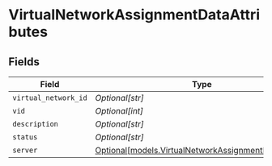 # VirtualNetworkAssignmentDataAttributes


## Fields

| Field                                                                                                  | Type                                                                                                   | Required                                                                                               | Description                                                                                            |
| ------------------------------------------------------------------------------------------------------ | ------------------------------------------------------------------------------------------------------ | ------------------------------------------------------------------------------------------------------ | ------------------------------------------------------------------------------------------------------ |
| `virtual_network_id`                                                                                   | *Optional[str]*                                                                                        | :heavy_minus_sign:                                                                                     | N/A                                                                                                    |
| `vid`                                                                                                  | *Optional[int]*                                                                                        | :heavy_minus_sign:                                                                                     | N/A                                                                                                    |
| `description`                                                                                          | *Optional[str]*                                                                                        | :heavy_minus_sign:                                                                                     | N/A                                                                                                    |
| `status`                                                                                               | *Optional[str]*                                                                                        | :heavy_minus_sign:                                                                                     | N/A                                                                                                    |
| `server`                                                                                               | [Optional[models.VirtualNetworkAssignmentDataServer]](../models/virtualnetworkassignmentdataserver.md) | :heavy_minus_sign:                                                                                     | N/A                                                                                                    |